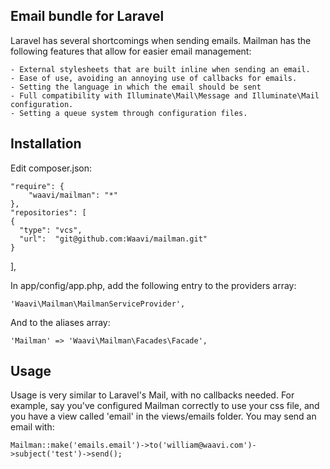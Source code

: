 ## Email bundle for Laravel

Laravel has several shortcomings when sending emails. Mailman has the following features that allow for easier email management:

	- External stylesheets that are built inline when sending an email.
	- Ease of use, avoiding an annoying use of callbacks for emails.
	- Setting the language in which the email should be sent
	- Full compatibility with Illuminate\Mail\Message and Illuminate\Mail configuration.
	- Setting a queue system through configuration files.

## Installation

Edit composer.json:

	"require": {
		"waavi/mailman": "*"
	},
	"repositories": [
    {
      "type": "vcs",
      "url":  "git@github.com:Waavi/mailman.git"
    }
  ],

In app/config/app.php, add the following entry to the providers array:

	'Waavi\Mailman\MailmanServiceProvider',

And to the aliases array:

	'Mailman' => 'Waavi\Mailman\Facades\Facade',

## Usage

Usage is very similar to Laravel's Mail, with no callbacks needed. For example, say you've configured Mailman correctly to use your css file, and you have a view called 'email' in the views/emails folder. You may send an email with:

	Mailman::make('emails.email')->to('william@waavi.com')->subject('test')->send();
